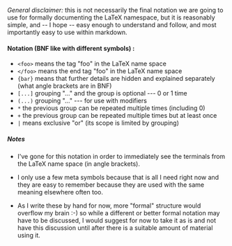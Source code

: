 _General disclaimer:_ this is not necessarily the final notation we are going to use for formally  documenting the LaTeX namespace, but it is reasonably simple, and -- I hope -- easy enough to understand and follow, and most importantly easy to use within markdown.

#### Notation (BNF like with different symbols) :

 - `<foo>`  means the tag "foo" in the LaTeX name space
 - `</foo>` means the end tag "foo" in the LaTeX name space
 - `{bar}`  means that further details are hidden and explained separately (what angle brackets are in BNF)
 - `[...]`  grouping "..."  and the group is optional --- 0 or 1 time
 - `(...)`  grouping "..."  --- for use with modifiers
 - `*`      the previous group can be repeated multiple times (including 0)
 - `+`      the previous group can be repeated multiple times but at least once
 - `|`      means exclusive "or" (its scope is limited by grouping)

##### Notes

 - I've gone for this notation in order to immediately see the terminals from the LaTeX name space (in angle brackets).

 - I only use a few meta symbols because that is all I need right now and they are easy to remember because they are used with the same meaning elsewhere often too.

 - As I write these by hand for now, more "formal" structure would overflow my brain :-) so while a different or better formal notation may have to be discussed, I would suggest for now to take it as is and not have this discussion until after there is a suitable amount of material using it.
